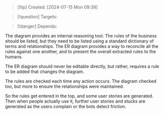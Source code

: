
>[!tip] Created: [2024-07-15 Mon 09:39]

>[!question] Targets: 

>[!danger] Depends: 

The diagram provides an internal reasoning tool.  The rules of the business should be listed, but they need to be listed using a standard dictionary of terms and relationships.  The ER diagram provides a way to reconcile all the rules against one another, and to present the overall extracted rules to the humans.

The ER diagram should never be editable directly, but rather, requires a rule to be added that changes the diagram.

The rules are checked each time any action occurs.  The diagram checked too, but more to ensure the relationships were maintained.

So the rules get entered in the top, and some user stories are generated.
Then when people actually use it, further user stories and stucks are generated as the users complain or the bots detect friction.